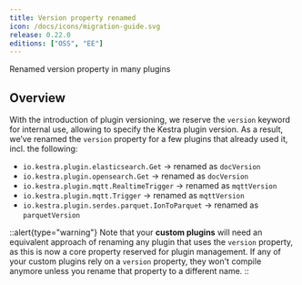 ```yaml
---
title: Version property renamed
icon: /docs/icons/migration-guide.svg
release: 0.22.0
editions: ["OSS", "EE"]
---
```


Renamed version property in many plugins

## Overview

With the introduction of plugin versioning, we reserve the `version` keyword for internal use, allowing to specify the Kestra plugin version. As a result, we’ve renamed the `version` property for a few plugins that already used it, incl. the following:

- `io.kestra.plugin.elasticsearch.Get` → renamed as `docVersion`
- `io.kestra.plugin.opensearch.Get` → renamed as `docVersion`
- `io.kestra.plugin.mqtt.RealtimeTrigger` → renamed as `mqttVersion`
- `io.kestra.plugin.mqtt.Trigger` → renamed as `mqttVersion`
- `io.kestra.plugin.serdes.parquet.IonToParquet` → renamed as `parquetVersion`

::alert{type="warning"}
Note that your **custom plugins** will need an equivalent approach of renaming any plugin that uses the `version` property, as this is now a core property reserved for plugin management. If any of your custom plugins rely on a `version` property, they won't compile anymore unless you rename that property to a different name.
::
